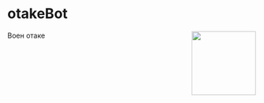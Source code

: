 # otakeBot

<a href="https://telegram.org"><img align="right" width="130" height="130" src="https://telegram.org/img/t_logo.png"></a>

Воен отаке
